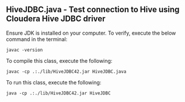 ## HiveJDBC.java - Test connection to Hive using Cloudera Hive JDBC driver

Ensure JDK is installed on your computer. To verify, execute the below command in the terminal:
```
javac -version
```

To compile this class, execute the following:
```
javac -cp .:./lib/HiveJDBC42.jar HiveJDBC.java
```

To run this class, execute the following:
```
java -cp .:./lib/HiveJDBC42.jar HiveJDBC
```
